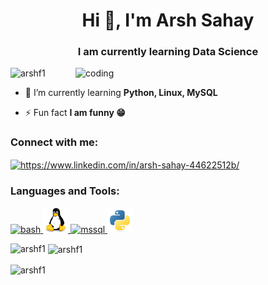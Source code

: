 <h1 align="center">Hi 👋, I'm Arsh Sahay</h1>
<h3 align="center">I am currently learning Data Science</h3>
<img align="right" alt="coding" width="400" src=https://www.sarvika.com/wp-content/uploads/2021/03/Backend-Developer-Python-GIF-Dribble.gif)>

<p align="left"> <img src="https://komarev.com/ghpvc/?username=arshf1&label=Profile%20views&color=0e75b6&style=flat" alt="arshf1" /> </p>

- 🌱 I’m currently learning **Python, Linux, MySQL**

- ⚡ Fun fact **I am funny 😁**

<h3 align="left">Connect with me:</h3>
<p align="left">
<a href="https://linkedin.com/in/https://www.linkedin.com/in/arsh-sahay-44622512b/" target="blank"><img align="center" src="https://raw.githubusercontent.com/rahuldkjain/github-profile-readme-generator/master/src/images/icons/Social/linked-in-alt.svg" alt="https://www.linkedin.com/in/arsh-sahay-44622512b/" height="30" width="40" /></a>
</p>

<h3 align="left">Languages and Tools:</h3>
<p align="left"> <a href="https://www.gnu.org/software/bash/" target="_blank" rel="noreferrer"> <img src="https://www.vectorlogo.zone/logos/gnu_bash/gnu_bash-icon.svg" alt="bash" width="40" height="40"/> </a> <a href="https://www.linux.org/" target="_blank" rel="noreferrer"> <img src="https://raw.githubusercontent.com/devicons/devicon/master/icons/linux/linux-original.svg" alt="linux" width="40" height="40"/> </a> <a href="https://www.microsoft.com/en-us/sql-server" target="_blank" rel="noreferrer"> <img src="https://www.svgrepo.com/show/303229/microsoft-sql-server-logo.svg" alt="mssql" width="40" height="40"/> </a> <a href="https://www.python.org" target="_blank" rel="noreferrer"> <img src="https://raw.githubusercontent.com/devicons/devicon/master/icons/python/python-original.svg" alt="python" width="40" height="40"/> </a> </p>

<p><img align="left" src="https://github-readme-stats.vercel.app/api/top-langs?username=arshf1&show_icons=true&locale=en&layout=compact" alt="arshf1" /></p>

<p>&nbsp;<img align="center" src="https://github-readme-stats.vercel.app/api?username=arshf1&show_icons=true&locale=en" alt="arshf1" /></p>

<p><img align="center" src="https://github-readme-streak-stats.herokuapp.com/?user=arshf1&" alt="arshf1" /></p>

